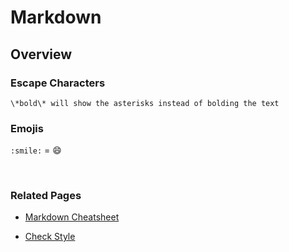 # Markdown

## Overview

### Escape Characters

    \*bold\* will show the asterisks instead of bolding the text

### Emojis

`:smile:` = :smile:

<br>

### Related Pages

- [Markdown Cheatsheet](markdown-cheatsheet.md)

- [Check Style](../index.md)